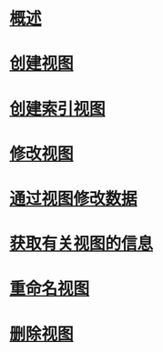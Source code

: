 # [概述](views.md)  
# [创建视图](create-views.md)  
# [创建索引视图](create-indexed-views.md)  
# [修改视图](modify-views.md)  
# [通过视图修改数据](modify-data-through-a-view.md)  
# [获取有关视图的信息](get-information-about-a-view.md)  
# [重命名视图](rename-views.md)  
# [删除视图](delete-views.md)  
